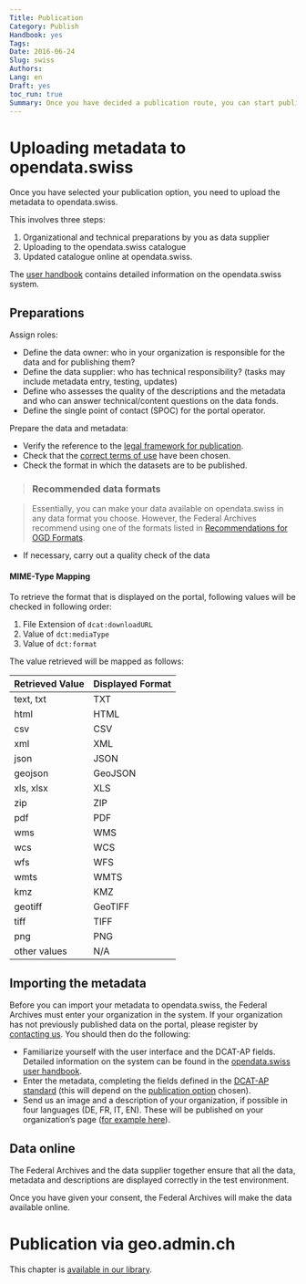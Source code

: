 ```yaml
---
Title: Publication
Category: Publish
Handbook: yes
Tags:
Date: 2016-06-24
Slug: swiss
Authors:
Lang: en
Draft: yes
toc_run: true
Summary: Once you have decided a publication route, you can start publishing open data. This is done in most cases directly on opendata.swiss. If you wish to publish geographic data, this happens via geo.admin.ch.
---
```


<a name="opendataswiss"></a>
# Uploading metadata to opendata.swiss

Once you have selected your publication option, you need to upload the metadata to opendata.swiss.

This involves three steps:

1. Organizational and technical preparations by you as data supplier
2. Uploading to the opendata.swiss catalogue
3. Updated catalogue online at opendata.swiss.

The [user handbook](/en/library/opendataswiss-userguide) contains detailed information on the opendata.swiss system.

## Preparations

Assign roles:

- Define the data owner: who in your organization is responsible for the data and for publishing them?  
- Define the data supplier: who has technical responsibility? (tasks may include metadata entry, testing, updates)
- Define who assesses the quality of the descriptions and the metadata and who can answer technical/content questions on the data fonds.
- Define the single point of contact (SPOC) for the portal operator.

Prepare the data and metadata:

- Verify the reference to the [legal framework for publication](/en/prepare/frameworks).
- Check that the [correct terms of use](/en/prepare/terms) have been chosen.
- Check the format in which the datasets are to be published.

> ### Recommended data formats

> Essentially, you can make your data available on opendata.swiss in any data format you choose. However, the Federal Archives recommend using one of the formats listed in [Recommendations for OGD Formats](/en/library/empfehlungen-formate).

- If necessary, carry out a quality check of the data

#### MIME-Type Mapping
To retrieve the format that is displayed on the portal, following values will be checked in following order:
1. File Extension of `dcat:downloadURL`
2. Value of `dct:mediaType`
3. Value of `dct:format`

The value retrieved will be mapped as follows:

| Retrieved Value | Displayed Format |
|-------------|-----------|
| text, txt   | TXT       |
| html        | HTML      |
| csv         | CSV       |
| xml         | XML       |
| json        | JSON      |
| geojson     | GeoJSON   |
| xls, xlsx   | XLS       |
| zip         | ZIP       |
| pdf         | PDF       |
| wms         | WMS       |
| wcs         | WCS       |
| wfs         | WFS       |
| wmts        | WMTS      |
| kmz         | KMZ       |
| geotiff     | GeoTIFF   |
| tiff        | TIFF      |
| png         | PNG       |
| other values| N/A       |


## Importing the metadata

Before you can import your metadata to opendata.swiss, the Federal Archives must enter your organization in the system. If your organization has not previously published data on the portal, please register by [contacting us](mailto:opendata@bar.admin.ch). You should then do the following:

- Familiarize yourself with the user interface and the DCAT-AP fields. Detailed information on the system can be found in the [opendata.swiss user handbook](/en/library/opendataswiss-userguide).
- Enter the metadata, completing the fields defined in the [DCAT-AP standard](/en/library/ch-dcat-ap) (this will depend on the [publication option](/en/publish/options) chosen).
- Send us an image and a description of your organization, if possible in four languages (DE, FR, IT, EN). These will be published on your organization’s page ([for example here](https://opendata.swiss/en/organization/schweizerisches-bundesarchiv-bar)).

## Data online

The Federal Archives and the data supplier together ensure that all the data, metadata and descriptions are displayed correctly in the test environment.

Once you have given your consent, the Federal Archives will make the data available online.

<a name="geoadmin"></a>
# Publication via geo.admin.ch

This chapter is [available in our library](/en/library/geodaten-publikation).
